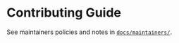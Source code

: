 # Contributing Guide
See maintainers policies and notes in [`docs/maintainers/`](../docs/maintainers/).
